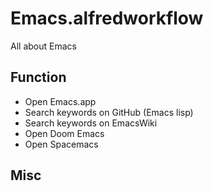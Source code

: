 # Emacs.alfredworkflow

All about Emacs

## Function

- Open Emacs.app
- Search keywords on GitHub (Emacs lisp)
- Search keywords on EmacsWiki
- Open Doom Emacs
- Open Spacemacs


## Misc


